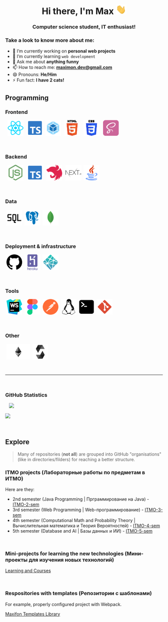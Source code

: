 <h1 align="center">Hi there, I'm Max 
<img src="./assets/hand.gif" height="32"/></h1>
<h3 align="center">Computer science student, IT enthusiast!</h3>

### Take a look to know more about me:


- 🔭 I’m currently working on **personal web projects**
- 🌱 I’m currently learning `web development`
- 💬 Ask me about **anything funny**
- 📫 How to reach me: **maximon.dev@gmail.com**
- 😄 Pronouns: **He/Him**
- ⚡ Fun fact: **I have 2 cats!**

## Programming
### Frontend

&nbsp; <img height="50" src="./assets/frontend/react.svg"> 
&nbsp; <img height="50" src="./assets/frontend/typescript.svg"> 
&nbsp;<img height="50" src="./assets/frontend/webpack.svg"> 
&nbsp; <img height="50" src="./assets/frontend/html.svg">
&nbsp; <img height="50" src="./assets/frontend/css.svg"> 
&nbsp; <img height="50" src="./assets/frontend/sass.svg">

<br>

### Backend

&nbsp; <img height="50" src="./assets/backend/nodejs.svg">
&nbsp; <img height="50" src="./assets/backend/typescript.svg">
&nbsp; <img height="50" src="./assets/backend/nestjs.svg">
&nbsp; <img height="50" src="./assets/backend/nextjs.svg">
&nbsp;<img height="50" src="./assets/backend/java.svg">

<br>

### Data
&nbsp;<img height="50" src="./assets/data/sql.svg">
&nbsp;<img height="50" src="./assets/data/postgresql.svg">
&nbsp;<img height="50" src="./assets/data/mongo.svg">

<br>

### Deployment & infrastructure
&nbsp;<img height="50" src="./assets/deployment-and-infrastructure/github.svg">
&nbsp;<img height="50" src="./assets/deployment-and-infrastructure/heroku.svg">
&nbsp;<img height="50" src="./assets/deployment-and-infrastructure/netlify.svg">

<br>

### Tools
&nbsp;<img height="50" src="./assets/tools/webstorm.svg">
&nbsp;<img height="50" src="./assets/tools/figma.svg">
&nbsp;<img height="50" src="./assets/tools/postman.svg">
&nbsp;<img height="50" src="./assets/tools/linux.svg">
&nbsp;<img height="50" src="./assets/tools/terminal.svg">
&nbsp;<img height="50" src="./assets/tools/git.svg">

<br>

### Other
&nbsp;<img height="50" src="./assets/other/ethereum.svg">
&nbsp;<img height="50" src="./assets/other/solidity.svg">

<br>

---

<br>

### GitHub Statistics

&nbsp; &nbsp;<img src="https://github-readme-stats.vercel.app/api?username=maxifon&count_private=true&show_icons=true&"></img>

<img src="https://github.com/maxifon/maxifon/blob/output/github-contribution-grid-snake.svg" /></p>



<br>

## Explore

> Many of repositories (**not all**) are grouped into GitHub "organisations" (like in directories/filders) for reaching a better structure.

### ITMO projects (Лабораторные работы по предметам в ИТМО)
Here are they:
- 2nd semester (Java Programming | Прграммирование на Java) - [ITMO-2-sem](https://github.com/orgs/ITMO-2-sem-programming/dashboard)
- 3rd semester (Web Programming | Web-программирование) - [ITMO-3-sem](https://github.com/orgs/ITMO-3-sem-web/dashboard)
- 4th semester (Computational Math and Probability Theory | Вычислительная математика и Теория Вероятностей) - [ITMO-4-sem](https://github.com/orgs/ITMO-4-sem/dashboard)
- 5th semester (Database and AI | Базы данных и ИИ) - [ITMO-5-sem](https://github.com/orgs/ITMO-5-sem/dashboard)


<br>

### Mini-projects for learning the new technologies (Мини-проекты для изучения новых технологий)
[Learning and Courses](https://github.com/orgs/Learning-and-Courses/dashboard)


<br>

### Respositories with templates (Репозитории с шаблонами)
For example, properly configured project with Webpack.

[Maxifon Templates Library](https://github.com/orgs/Maxifon-Templates-Library/dashboard)
